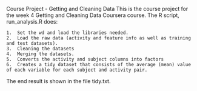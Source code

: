 Course Project - Getting and Cleaning Data
This is the course project for the week 4 Getting and Cleaning Data Coursera course. The R script, run_analysis.R does:

	1.	Set the wd and load the libraries needed.
	2.	Load the raw data (activity and feature info as well as training and test datasets).
	3.	Cleaning the datasets
	4.	Merging the datasets.
	5.	Converts the activity and subject columns into factors
	6.	Creates a tidy dataset that consists of the average (mean) value of each variable for each subject and activity pair.

The end result is shown in the file tidy.txt.
